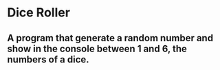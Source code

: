 # Dice Roller

## A program that generate a random number and show in the console between 1 and 6, the numbers of a dice.
